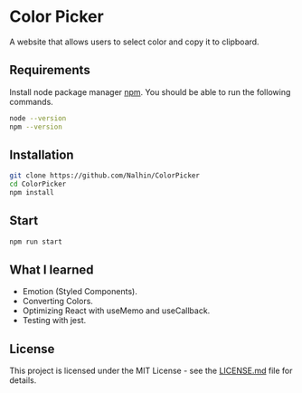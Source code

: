 # Color Picker

A website that allows users to select color and copy it to clipboard.

## Requirements

Install node package manager [npm](https://www.npmjs.com/).
You should be able to run the following commands.

```bash
node --version
npm --version
```

## Installation

```bash
git clone https://github.com/Nalhin/ColorPicker
cd ColorPicker
npm install
```

##  Start

```bash
npm run start
```

## What I learned

- Emotion (Styled Components).
- Converting Colors.
- Optimizing React with useMemo and useCallback.
- Testing with jest.


## License

This project is licensed under the MIT License - see the [LICENSE.md](LICENSE.md) file for details.
